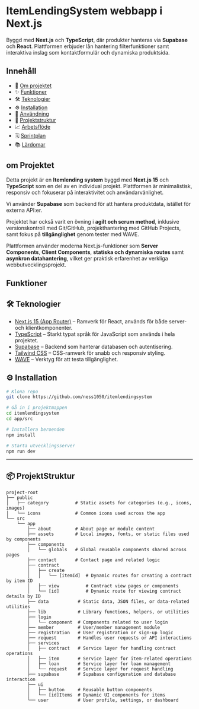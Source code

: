 # ItemLendingSystem webbapp i Next.js
Byggd med **Next.js** och **TypeScript**, där produkter hanteras via **Supabase** och **React**. Plattformen erbjuder lån hantering filterfunktioner samt interaktiva inslag som kontaktformulär och dynamiska produktsida.


## Innehåll
- 📖 [Om projektet](#-om-projektet)
- ✨ [Funktioner](#-funktioner)
- 🛠 [Teknologier](#-teknologier)
- ⚙️ [Installation](#-installation)
- 🚀 [Användning](#-användning)
- 📂 [Projektstruktur](#-projektstruktur)
- 📈 [Arbetsflöde](#-arbetsflöde)
- 🗓 [Sprintplan](#-sprintplan)
- 📚 [Lärdomar](#-lärdomar)

## om Projektet
Detta projekt är en **Itemlending system** byggd med **Next.js 15** och **TypeScript** som en del av en individual projekt. Plattformen är minimalistisk, responsiv och fokuserar på interaktivitet och användarvänlighet.  

Vi använder **Supabase** som backend för att hantera produktdata, istället för externa API:er.  

Projektet har också varit en övning i **agilt och scrum method**, inklusive versionskontroll med Git/GitHub, projekthantering med GitHub Projects, samt fokus på **tillgänglighet** genom tester med WAVE.  

Plattformen använder moderna Next.js-funktioner som **Server Components**, **Client Components**, **statiska och dynamiska routes** samt **asynkron datahantering**, vilket ger praktisk erfarenhet av verkliga webbutvecklingsprojekt.

## Funktioner


## 🛠 Teknologier
- [Next.js 15 (App Router)](https://nextjs.org/) – Ramverk för React, används för både server- och klientkomponenter.  
- [TypeScript](https://www.typescriptlang.org/) – Starkt typat språk för JavaScript som används i hela projektet.  
- [Supabase](https://supabase.com/) – Backend som hanterar databasen och autentisering.  
- [Tailwind CSS](https://tailwindcss.com/) – CSS-ramverk för snabb och responsiv styling.  
- [WAVE](https://wave.webaim.org/) – Verktyg för att testa tillgänglighet. 

## ⚙️ Installation
```bash
# Klona repo
git clone https://github.com/ness1050/itemlendingsystem

# Gå in i projektmappen
cd itemlendingsystem
cd app/src

# Installera beroenden
npm install

# Starta utvecklingsserver
npm run dev
```

---


## 📦 ProjektStruktur
```
project-root
├── public
│   ├── category          # Static assets for categories (e.g., icons, images)
│   └── icons             # Common icons used across the app
└── src
    └── app
        ├── about         # About page or module content
        ├── assets        # Local images, fonts, or static files used by components
        ├── components
        │   └── globals   # Global reusable components shared across pages
        ├── contact       # Contact page and related logic
        ├── contract
        │   ├── create
        │   │   └── [itemId]  # Dynamic routes for creating a contract by item ID
        │   ├── view          # Contract view pages or components
        │   └── [id]          # Dynamic route for viewing contract details by ID
        ├── data           # Static data, JSON files, or data-related utilities
        ├── lib            # Library functions, helpers, or utilities
        ├── login
        │   └── component  # Components related to user login
        ├── member         # User/member management module
        ├── registration   # User registration or sign-up logic
        ├── request        # Handles user requests or API interactions
        ├── services
        │   ├── contract   # Service layer for handling contract operations
        │   ├── item       # Service layer for item-related operations
        │   ├── loan       # Service layer for loan management
        │   └── request    # Service layer for request handling
        ├── supabase       # Supabase configuration and database interaction
        ├── ui
        │   ├── button     # Reusable button components
        │   └── [id]Items  # Dynamic UI components for items
        └── user           # User profile, settings, or dashboard
```
